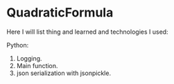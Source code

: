 # QuadraticFormula

Here I will list thing and learned and technologies I used:

Python:
1. Logging.
2. Main function.
3. json serialization with jsonpickle.
